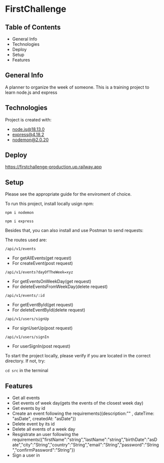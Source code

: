 # FirstChallenge

## Table of Contents
* General Info
* Technologies
* Deploy
* Setup
* Features


## General Info
A planner to organize the week of someone. This is a training project to learn node.js and express

## Technologies
Project is created with:

* node.js@18.13.0 
* express@4.18.2
* nodemon@2.0.20

## Deploy
https://firstchallenge-production.up.railway.app

## Setup
Please see the appropriate guide for the enviroment of choice.

To run this project, install locally usign npm:

```npm i nodemon```

```npm i express```

Besides that, you can also install and use Postman to send requests:

The routes used are:

```/api/v1/events```
 * For getAllEvents(get request)
 * For createEvent(post request)
 
```/api/v1/events?dayOfTheWeek=xyz```
 * For  getEventsOnWeekDay(get request)
 * For deleteEventsFromWeekDay(delete request)
  
```/api/v1/events/:id```
 *  For getEventById(get request) 
 *  For deleteEventById(delete request)

```/api/v1/users/signUp```
 * For signUserUp(post request)
  
```/api/v1/users/signIn```
 * For userSignIn(post request)

To start the project locally, please verify if you are located in the correct directory. If not, try:

```cd src``` in the terminal

## Features
* Get all events
* Get events of week day(gets the events of the closest week day)
* Get events by id
* Create an event following the requirements({description:"" , dateTime: "asDate", createdAt: "asDate"})
* Delete event by its id
* Delete all events of a week day
* Resgistrate an user following the requirements({"firstName":"string","lastName":"string","birthDate":"asDate","city":"String","country":"String","email":"String","password":"String","confirmPassword":"String"})
* Sign a user in

